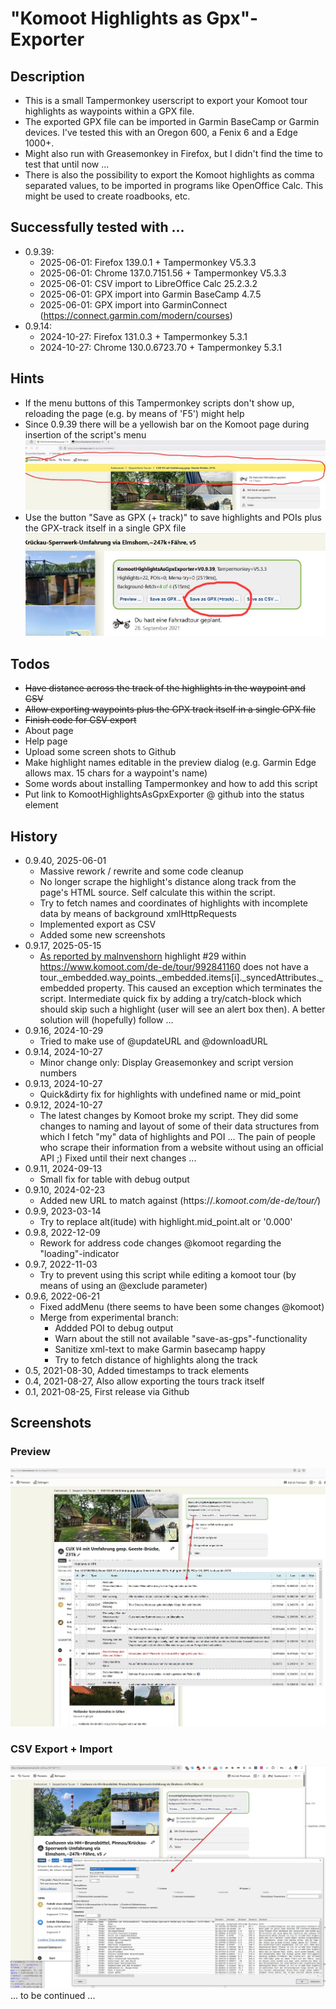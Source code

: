 # "Komoot Highlights as Gpx"-Exporter

## Description
* This is a small Tampermonkey userscript to export your Komoot tour highlights as waypoints within a GPX file. 
* The exported GPX file can be imported in Garmin BaseCamp or Garmin devices. I've tested this with an Oregon 600, a Fenix 6 and a Edge 1000+.
* Might also run with Greasemonkey in Firefox, but I didn't find the time to test that until now ...
* There is also the possibility to export the Komoot highlights as comma separated values, to be imported in programs like OpenOffice Calc. This might be used to create roadbooks, etc.

## Successfully tested with ...
- 0.9.39:
   - 2025-06-01: Firefox 139.0.1 + Tampermonkey V5.3.3
   - 2025-06-01: Chrome 137.0.7151.56 + Tampermonkey V5.3.3
   - 2025-06-01: CSV import to LibreOffice Calc 25.2.3.2
   - 2025-06-01: GPX import into Garmin BaseCamp 4.7.5
   - 2025-06-01: GPX import into GarminConnect (https://connect.garmin.com/modern/courses)
- 0.9.14:
   - 2024-10-27: Firefox 131.0.3 + Tampermonkey 5.3.1
   - 2024-10-27: Chrome 130.0.6723.70 + Tampermonkey 5.3.1

## Hints
- If the menu buttons of this Tampermonkey scripts don't show up, reloading the page (e.g. by means of 'F5') might help
- Since 0.9.39 there will be a yellowish bar on the Komoot page during insertion of the script's menu
![Screenshot ...](https://github.com/fjungclaus/KomootHighlightsAsGpxExporter/blob/main/screenshots/2025-06-01%2016_46_19-yellowish-line-during-menu-insertion.jpg)
- Use the button "Save as GPX (+ track)" to save highlights and POIs plus the GPX-track itself in a single GPX file
![Screenshot ...](https://github.com/fjungclaus/KomootHighlightsAsGpxExporter/blob/main/screenshots/2025-06-01%2017_12_29-button-gpx-plus-track.jpg)

## Todos
* ~~Have distance across the track of the highlights in the waypoint and CSV~~
* ~~Allow exporting waypoints plus the GPX track itself in a single GPX file~~
* ~~Finish code for CSV export~~
* About page
* Help page
* Upload some screen shots to Github
* Make highlight names editable in the preview dialog (e.g. Garmin Edge allows max. 15 chars for a waypoint's name)
* Some words about installing Tampermonkey and how to add this script
* Put link to KomootHighlightsAsGpxExporter @ github into the status element

## History
* 0.9.40, 2025-06-01
   * Massive rework / rewrite and some code cleanup
   * No longer scrape the highlight's distance along track from the page's HTML source. Self calculate this within the script.
   * Try to fetch names and coordinates of highlights with incomplete data by means of background xmlHttpRequests
   * Implemented export as CSV
   * Added some new screenshots   
* 0.9.17, 2025-05-15
   * [As reported by malnvenshorn](https://github.com/fjungclaus/KomootHighlightsAsGpxExporter/issues/2#issuecomment-2873009891) highlight #29 within https://www.komoot.com/de-de/tour/992841160 does not have a
     tour._embedded.way_points._embedded.items[i]._syncedAttributes._embedded property.
     This caused an exception which terminates the script.
     Intermediate quick fix by adding a try/catch-block which should skip such a highlight (user will see an alert box then).
     A better solution will (hopefully) follow ...
* 0.9.16, 2024-10-29
   * Tried to make use of @updateURL and @downloadURL
* 0.9.14, 2024-10-27
   * Minor change only: Display Greasemonkey and script version numbers
* 0.9.13, 2024-10-27
   * Quick&dirty fix for highlights with undefined name or mid_point
* 0.9.12, 2024-10-27
   * The latest changes by Komoot broke my script. They did some changes to naming and layout of
some of their data structures from which I fetch "my" data of highlights and POI ... 
The pain of people who scrape their information from a website without using an official API ;) 
Fixed until their next changes ...
* 0.9.11, 2024-09-13
   * Small fix for table with debug output
* 0.9.10, 2024-02-23
  * Added new URL to match against (https://*.komoot.com/de-de/tour/*)
* 0.9.9, 2023-03-14
  * Try to replace alt(itude) with highlight.mid_point.alt or '0.000'
* 0.9.8, 2022-12-09
  * Rework for address code changes @komoot regarding the "loading"-indicator
* 0.9.7, 2022-11-03
  * Try to prevent using this script while editing a komoot tour (by means of using an @exclude parameter)
* 0.9.6, 2022-06-21
  * Fixed addMenu (there seems to have been some changes @komoot)
  * Merge from experimental branch:
    * Addded POI to debug output
    * Warn about the still not available "save-as-gps"-functionality
    * Sanitize xml-text to make Garmin basecamp happy
    * Try to fetch distance of highlights along the track
* 0.5, 2021-08-30, Added timestamps to track elements
* 0.4, 2021-08-27, Also allow exporting the tours track itself
* 0.1, 2021-08-25, First release via Github

## Screenshots
### Preview
![Screenshot ...](https://github.com/fjungclaus/KomootHighlightsAsGpxExporter/blob/main/screenshots/2025-06-01%2016_43_29-CUX%20V4%20mit%20Umfahrung%20gesp.%20Geeste-Br%C3%BCcke%2C%20231k%20_%20Fahrradtour%20_%20Komoot%20%E2%80%93%20Mozilla-1280px.jpg)
### CSV Export + Import
![Screenshot ...](https://github.com/fjungclaus/KomootHighlightsAsGpxExporter/blob/main/screenshots/2025-06-01%2016_36_38-_csv-import-libre-office-1280px.jpg)
... to be continued ...
